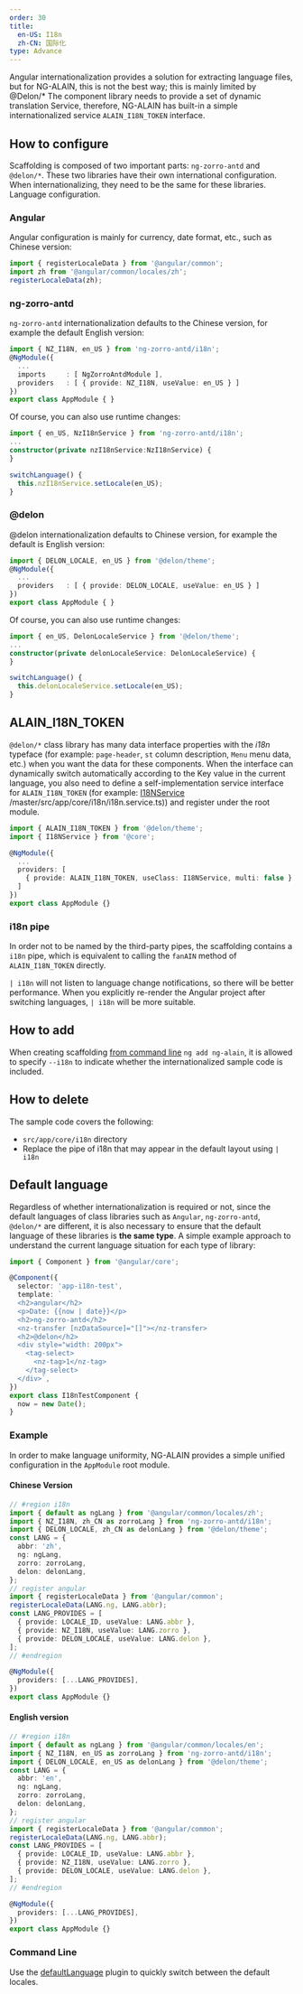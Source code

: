 ```yaml
---
order: 30
title:
  en-US: I18n
  zh-CN: 国际化
type: Advance
---
```


Angular internationalization provides a solution for extracting language files, but for NG-ALAIN, this is not the best way; this is mainly limited by @Delon/* The component library needs to provide a set of dynamic translation Service, therefore, NG-ALAIN has built-in a simple internationalized service `ALAIN_I18N_TOKEN` interface.

## How to configure

Scaffolding is composed of two important parts: `ng-zorro-antd` and `@delon/*`. These two libraries have their own international configuration. When internationalizing, they need to be the same for these libraries. Language configuration.

### Angular

Angular configuration is mainly for currency, date format, etc., such as Chinese version:

```ts
import { registerLocaleData } from '@angular/common';
import zh from '@angular/common/locales/zh';
registerLocaleData(zh);
```

### ng-zorro-antd

`ng-zorro-antd` internationalization defaults to the Chinese version, for example the default English version:

```ts
import { NZ_I18N, en_US } from 'ng-zorro-antd/i18n';
@NgModule({
  ...
  imports     : [ NgZorroAntdModule ],
  providers   : [ { provide: NZ_I18N, useValue: en_US } ]
})
export class AppModule { }
```

Of course, you can also use runtime changes:

```ts
import { en_US, NzI18nService } from 'ng-zorro-antd/i18n';
...
constructor(private nzI18nService:NzI18nService) {
}

switchLanguage() {
  this.nzI18nService.setLocale(en_US);
}
```

### @delon

@delon internationalization defaults to Chinese version, for example the default is English version:

```ts
import { DELON_LOCALE, en_US } from '@delon/theme';
@NgModule({
  ...
  providers   : [ { provide: DELON_LOCALE, useValue: en_US } ]
})
export class AppModule { }
```

Of course, you can also use runtime changes:

```ts
import { en_US, DelonLocaleService } from '@delon/theme';
...
constructor(private delonLocaleService: DelonLocaleService) {
}

switchLanguage() {
  this.delonLocaleService.setLocale(en_US);
}
```

## ALAIN_I18N_TOKEN

`@delon/*` class library has many data interface properties with the _i18n_ typeface (for example: `page-header`, `st` column description, `Menu` menu data, etc.) when you want the data for these components. When the interface can dynamically switch automatically according to the Key value in the current language, you also need to define a self-implementation service interface for `ALAIN_I18N_TOKEN` (for example: [I18NService](https://github.com/ng-alain/ng-alain/blob) /master/src/app/core/i18n/i18n.service.ts)) and register under the root module.

```ts
import { ALAIN_I18N_TOKEN } from '@delon/theme';
import { I18NService } from '@core';

@NgModule({
  ...
  providers: [
    { provide: ALAIN_I18N_TOKEN, useClass: I18NService, multi: false }
  ]
})
export class AppModule {}
```

### i18n pipe

In order not to be named by the third-party pipes, the scaffolding contains a `i18n` pipe, which is equivalent to calling the `fanAIN` method of `ALAIN_I18N_TOKEN` directly.

`| i18n` will not listen to language change notifications, so there will be better performance. When you explicitly re-render the Angular project after switching languages, `| i18n` will be more suitable.

## How to add

When creating scaffolding [from command line](/cli/add) `ng add ng-alain`, it is allowed to specify `--i18n` to indicate whether the internationalized sample code is included.

## How to delete

The sample code covers the following:

- `src/app/core/i18n` directory
- Replace the pipe of i18n that may appear in the default layout using `| i18n`

## Default language

Regardless of whether internationalization is required or not, since the default languages ​​of class libraries such as `Angular`, `ng-zorro-antd`, `@delon/*` are different, it is also necessary to ensure that the default language of these libraries is **the same type**. A simple example approach to understand the current language situation for each type of library:

```ts
import { Component } from '@angular/core';

@Component({
  selector: 'app-i18n-test',
  template: `
  <h2>angular</h2>
  <p>Date: {{now | date}}</p>
  <h2>ng-zorro-antd</h2>
  <nz-transfer [nzDataSource]="[]"></nz-transfer>
  <h2>@delon</h2>
  <div style="width: 200px">
    <tag-select>
      <nz-tag>1</nz-tag>
    </tag-select>
  </div>`,
})
export class I18nTestComponent {
  now = new Date();
}
```

### Example

In order to make language uniformity, NG-ALAIN provides a simple unified configuration in the `AppModule` root module.

#### Chinese Version

```ts
// #region i18n
import { default as ngLang } from '@angular/common/locales/zh';
import { NZ_I18N, zh_CN as zorroLang } from 'ng-zorro-antd/i18n';
import { DELON_LOCALE, zh_CN as delonLang } from '@delon/theme';
const LANG = {
  abbr: 'zh',
  ng: ngLang,
  zorro: zorroLang,
  delon: delonLang,
};
// register angular
import { registerLocaleData } from '@angular/common';
registerLocaleData(LANG.ng, LANG.abbr);
const LANG_PROVIDES = [
  { provide: LOCALE_ID, useValue: LANG.abbr },
  { provide: NZ_I18N, useValue: LANG.zorro },
  { provide: DELON_LOCALE, useValue: LANG.delon },
];
// #endregion

@NgModule({
  providers: [...LANG_PROVIDES],
})
export class AppModule {}
```

#### English version

```ts
// #region i18n
import { default as ngLang } from '@angular/common/locales/en';
import { NZ_I18N, en_US as zorroLang } from 'ng-zorro-antd/i18n';
import { DELON_LOCALE, en_US as delonLang } from '@delon/theme';
const LANG = {
  abbr: 'en',
  ng: ngLang,
  zorro: zorroLang,
  delon: delonLang,
};
// register angular
import { registerLocaleData } from '@angular/common';
registerLocaleData(LANG.ng, LANG.abbr);
const LANG_PROVIDES = [
  { provide: LOCALE_ID, useValue: LANG.abbr },
  { provide: NZ_I18N, useValue: LANG.zorro },
  { provide: DELON_LOCALE, useValue: LANG.delon },
];
// #endregion

@NgModule({
  providers: [...LANG_PROVIDES],
})
export class AppModule {}
```

### Command Line

Use the [defaultLanguage](/cli/plugin/zh#defaultLanguage) plugin to quickly switch between the default locales.

